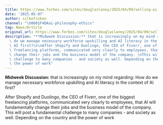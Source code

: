 ```yaml
---
title: https://www.forbes.com/sites/douglaslaney/2025/04/09/selling-ai-strategy-to-employees-shopify-ceos-manifesto/
date: '2025-05-07'
author: silkefinken
channel: "\U0001F4DAai-philosophy-ethics"
tag: News/Article
original_url: https://www.forbes.com/sites/douglaslaney/2025/04/09/selling-ai-strategy-to-employees-shopify-ceos-manifesto/
description: "**Midweek Discussion:** that is increasingly on my mind regarding: How\
  \ do we manage necessary workforce upskilling and AI literacy in the context of\
  \ AI first?\n\nAfter Shopify and Duolingo, the CEO of Fiverr, one of the biggest\
  \ freelancing platforms, communicated very clearly to employees, that AI will fundamentally\
  \ change their jobs and the business model of the company. \nThis will post a fundamental\
  \ challenge to many companies - and society as well. Depending on the country and\
  \ the power of work"
---
```


**Midweek Discussion:** that is increasingly on my mind regarding: How do we manage necessary workforce upskilling and AI literacy in the context of AI first?

After Shopify and Duolingo, the CEO of Fiverr, one of the biggest freelancing platforms, communicated very clearly to employees, that AI will fundamentally change their jobs and the business model of the company. 
This will post a fundamental challenge to many companies - and society as well. Depending on the country and the power of work